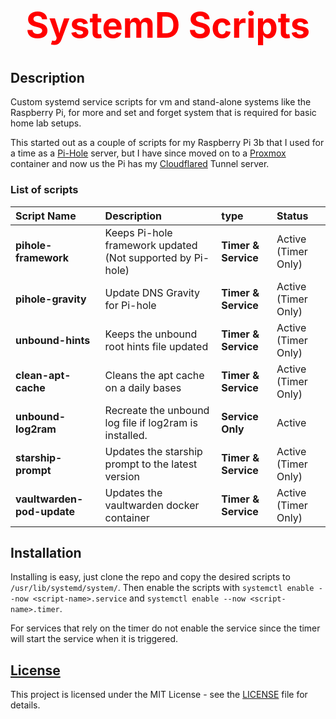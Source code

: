 <div align=center>
    <h1 style="font-size: 4em; color: red">SystemD Scripts</h1>
</div>

## Description

Custom systemd service scripts for vm and stand-alone systems like the Raspberry Pi, for more and set and forget system that is required for basic home lab setups.

This started out as a couple of scripts for my Raspberry Pi 3b that I used for a time as a [Pi-Hole](https://pi-hole.net/) server, but I have since moved on to a [Proxmox](https://www.proxmox.com/en/) container and now us the Pi has my [Cloudflared](https://www.cloudflare.com) Tunnel server.

### List of scripts

<!-- This is set in a table -->

| Script Name                | Description                                                | type                | Status              |
| :------------------------- | :--------------------------------------------------------- | :------------------ | :------------------ |
| **pihole-framework**       | Keeps Pi-hole framework updated (Not supported by Pi-hole) | **Timer & Service** | Active (Timer Only) |
| **pihole-gravity**         | Update DNS Gravity for Pi-hole                             | **Timer & Service** | Active (Timer Only) |
| **unbound-hints**          | Keeps the unbound root hints file updated                  | **Timer & Service** | Active (Timer Only) |
| **clean-apt-cache**        | Cleans the apt cache on a daily bases                      | **Timer & Service** | Active (Timer Only) |
| **unbound-log2ram**        | Recreate the unbound log file if log2ram is installed.     | **Service Only**    | Active              |
| **starship-prompt**        | Updates the starship prompt to the latest version          | **Timer & Service** | Active (Timer Only) |
| **vaultwarden-pod-update** | Updates the vaultwarden docker container                   | **Timer & Service** | Active (Timer Only) |

## Installation

Installing is easy, just clone the repo and copy the desired scripts to `/usr/lib/systemd/system/`. Then enable the scripts with `systemctl enable --now <script-name>.service` and `systemctl enable --now <script-name>.timer`.

For services that rely on the timer do not enable the service since the timer will start the service when it is triggered.

## [License](COPYING)

This project is licensed under the MIT License - see the [LICENSE](COPYING) file for details.
